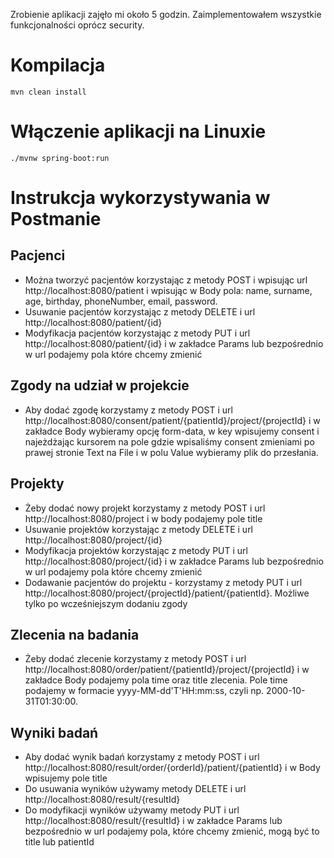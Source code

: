 Zrobienie aplikacji zajęło mi około 5 godzin. Zaimplementowałem wszystkie funkcjonalności oprócz security.

# Kompilacja

    mvn clean install
    
# Włączenie aplikacji na Linuxie

    ./mvnw spring-boot:run
    
# Instrukcja wykorzystywania w Postmanie

## Pacjenci
- Można tworzyć pacjentów korzystając z metody POST i wpisując url http://localhost:8080/patient i wpisując w Body pola: name, surname, age, birthday, phoneNumber, email, password.
- Usuwanie pacjentów korzystając z metody DELETE i url http://localhost:8080/patient/{id}
- Modyfikacja pacjentów korzystając z metody PUT i url http://localhost:8080/patient/{id} i w zakładce Params lub bezpośrednio w url podajemy pola które chcemy zmienić

## Zgody na udział w projekcie
- Aby dodać zgodę korzystamy z metody POST i url http://localhost:8080/consent/patient/{patientId}/project/{projectId} i w zakładce Body wybieramy opcję form-data, w key wpisujemy consent i najeżdżając kursorem na pole gdzie wpisaliśmy consent zmieniami po prawej stronie Text na File i w polu Value wybieramy plik do przesłania.

## Projekty
- Żeby dodać nowy projekt korzystamy z metody POST i url http://localhost:8080/project i w body podajemy pole title
- Usuwanie projektów korzystając z metody DELETE i url http://localhost:8080/project/{id}
- Modyfikacja projektów korzystając z metody PUT i url http://localhost:8080/project/{id} i w zakładce Params lub bezpośrednio w url podajemy pola które chcemy zmienić
- Dodawanie pacjentów do projektu - korzystamy z metody PUT i url http://localhost:8080/project/{projectId}/patient/{patientId}. Możliwe tylko po wcześniejszym dodaniu zgody

## Zlecenia na badania
- Żeby dodać zlecenie korzystamy z metody POST i url http://localhost:8080/order/patient/{patientId}/project/{projectId} i w zakładce Body podajemy pola time oraz title zlecenia. Pole time podajemy w formacie yyyy-MM-dd'T'HH:mm:ss, czyli np. 2000-10-31T01:30:00.

## Wyniki badań
 - Aby dodać wynik badań korzystamy z metody POST i url http://localhost:8080/result/order/{orderId}/patient/{patientId} i w Body wpisujemy pole title
 - Do usuwania wyników używamy metody DELETE i url http://localhost:8080/result/{resultId}
 - Do modyfikacji wyników używamy metody PUT i url http://localhost:8080/result/{resultId} i w zakładce Params lub bezpośrednio w url podajemy pola, które chcemy zmienić, mogą być to title lub patientId
